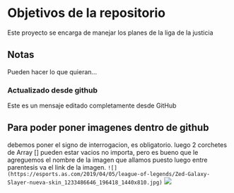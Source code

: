# Objetivos de la repositorio

Este proyecto se encarga de manejar los planes de la liga de la justicia

## Notas
Pueden hacer lo que quieran...


### Actualizado desde github
Este es un mensaje editado completamente desde GitHub

## Para poder poner imagenes dentro de github 
debemos poner el signo de interrogacion, es obligatorio.
luego 2 corchetes de Array [] pueden estar vacios no importa, pero es bueno que le agreguemos el nombre de la imagen que allamos puesto
luego entre parentesis va el link de la imagen.
```![](https://esports.as.com/2019/04/05/league-of-legends/Zed-Galaxy-Slayer-nueva-skin_1233486646_196418_1440x810.jpg)```
![](https://esports.as.com/2019/04/05/league-of-legends/Zed-Galaxy-Slayer-nueva-skin_1233486646_196418_1440x810.jpg)
